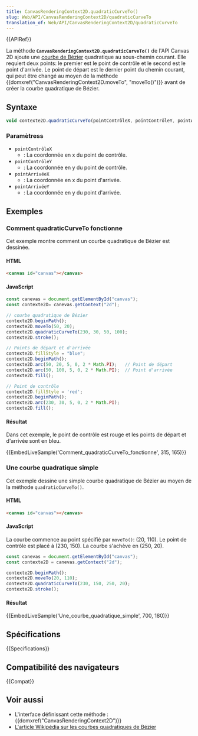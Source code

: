 ```yaml
---
title: CanvasRenderingContext2D.quadraticCurveTo()
slug: Web/API/CanvasRenderingContext2D/quadraticCurveTo
translation_of: Web/API/CanvasRenderingContext2D/quadraticCurveTo
---
```

{{APIRef}}

La méthode **`CanvasRenderingContext2D.quadraticCurveTo()`** de l'API Canvas 2D ajoute une [courbe de Bézier](https://en.wikipedia.org/wiki/B%C3%A9zier_curve) quadratique au sous-chemin courant. Elle requiert deux points: le premier est le point de contrôle et le second est le point d'arrivée. Le point de départ est le dernier point du chemin courant, qui peut être changé au moyen de la méthode {{domxref("CanvasRenderingContext2D.moveTo", "moveTo()")}} avant de créer la courbe quadratique de Bézier.

## Syntaxe

```js
void contexte2D.quadraticCurveTo(pointContrôleX, pointContrôleY, pointArrivéeX, pointArrivéeY);
```

### Paramètress

- `pointContrôleX`
  - : La coordonnée en x du point de contrôle.
- `pointContrôleY`
  - : La coordonnée en y du point de contrôle.
- `pointArrivéeX`
  - : La coordonnée en x du point d'arrivée.
- `pointArrivéeY`
  - : La coordonnée en y du point d'arrivée.

## Exemples

### Comment quadraticCurveTo fonctionne

Cet exemple montre comment un courbe quadratique de Bézier est dessinée.

#### HTML

```html
<canvas id="canvas"></canvas>
```

#### JavaScript

```js
const canevas = document.getElementById("canvas");
const contexte2D= canevas.getContext("2d");

// courbe quadratique de Bézier
contexte2D.beginPath();
contexte2D.moveTo(50, 20);
contexte2D.quadraticCurveTo(230, 30, 50, 100);
contexte2D.stroke();

// Points de départ et d'arrivée
contexte2D.fillStyle = "blue";
contexte2D.beginPath();
contexte2D.arc(50, 20, 5, 0, 2 * Math.PI);   // Point de départ
contexte2D.arc(50, 100, 5, 0, 2 * Math.PI);  // Point d'arrivée
contexte2D.fill();

// Point de contrôle
contexte2D.fillStyle = 'red';
contexte2D.beginPath();
contexte2D.arc(230, 30, 5, 0, 2 * Math.PI);
contexte2D.fill();
```

#### Résultat

Dans cet exemple, le point de contrôle est rouge et les points de départ et d'arrivée sont en bleu.

{{EmbedLiveSample('Comment_quadraticCurveTo_fonctionne', 315, 165)}}

### Une courbe quadratique simple

Cet exemple dessine une simple courbe quadratique de Bézier au moyen de la méthode `quadraticCurveTo()`.

#### HTML

```html
<canvas id="canvas"></canvas>
```

#### JavaScript

La courbe commence au point spécifié par `moveTo()`: (20, 110). Le point de contrôle est placé à (230, 150). La courbe s'achève en (250, 20).

```js
const canevas = document.getElementById("canvas");
const contexte2D = canevas.getContext("2d");

contexte2D.beginPath();
contexte2D.moveTo(20, 110);
contexte2D.quadraticCurveTo(230, 150, 250, 20);
contexte2D.stroke();
```

#### Résultat

{{EmbedLiveSample('Une_courbe_quadratique_simple', 700, 180)}}

## Spécifications

{{Specifications}}

## Compatibilité des navigateurs

{{Compat}}

## Voir aussi

- L'interface définissant cette méthode : {{domxref("CanvasRenderingContext2D")}}
- [L'article Wikipédia sur les courbes quadratiques de Bézier](http://fr.wikipedia.org/wiki/Courbe_de_Bézier)
